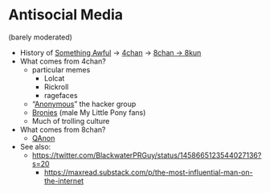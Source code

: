 # Antisocial Media
 (barely moderated)
  - History of [Something Awful](https://en.wikipedia.org/wiki/Something_Awful) -> [4chan](https://en.wikipedia.org/wiki/4chan) -> [8chan -> 8kun](https://en.wikipedia.org/wiki/8chan)
  - What comes from 4chan?
    - particular memes
      - Lolcat
      - Rickroll
      - ragefaces
    - “[Anonymous](https://en.wikipedia.org/wiki/Anonymous_(hacker_group))” the hacker group
    - [Bronies](https://www.theatlantic.com/technology/archive/2020/06/my-little-pony-nazi-4chan-black-lives-matter/613348/) (male My Little Pony fans)
    - Much of trolling culture
  - What comes from 8chan?
    - [QAnon](https://en.wikipedia.org/wiki/QAnon)
  - See also:
    - https://twitter.com/BlackwaterPRGuy/status/1458665123544027136?s=20
      - https://maxread.substack.com/p/the-most-influential-man-on-the-internet
